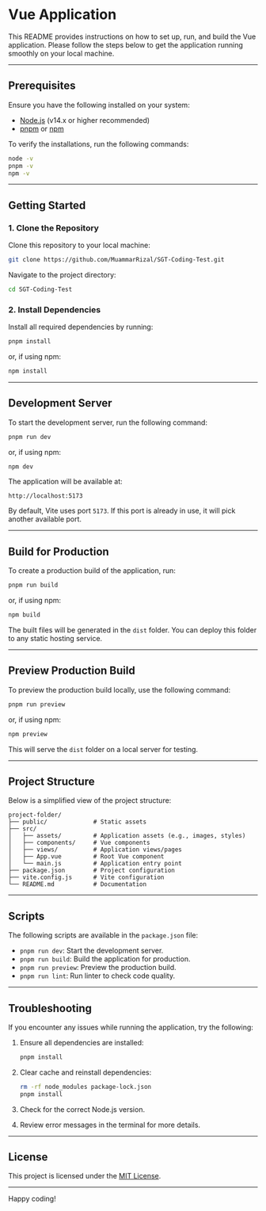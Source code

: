 # Vue Application

This README provides instructions on how to set up, run, and build the Vue application. Please follow the steps below to get the application running smoothly on your local machine.

---

## Prerequisites

Ensure you have the following installed on your system:

- [Node.js](https://nodejs.org/) (v14.x or higher recommended)
- [pnpm](https://pnpm.io/id/) or [npm](https://www.npmjs.com/)

To verify the installations, run the following commands:

```bash
node -v
pnpm -v
npm -v

```

---

## Getting Started

### 1. Clone the Repository

Clone this repository to your local machine:

```bash
git clone https://github.com/MuammarRizal/SGT-Coding-Test.git
```

Navigate to the project directory:

```bash
cd SGT-Coding-Test
```

### 2. Install Dependencies

Install all required dependencies by running:

```bash
pnpm install
```

or, if using npm:

```bash
npm install
```

---

## Development Server

To start the development server, run the following command:

```bash
pnpm run dev
```

or, if using npm:

```bash
npm dev
```

The application will be available at:

```
http://localhost:5173
```

By default, Vite uses port `5173`. If this port is already in use, it will pick another available port.

---

## Build for Production

To create a production build of the application, run:

```bash
pnpm run build
```

or, if using npm:

```bash
npm build
```

The built files will be generated in the `dist` folder. You can deploy this folder to any static hosting service.

---

## Preview Production Build

To preview the production build locally, use the following command:

```bash
pnpm run preview
```

or, if using npm:

```bash
npm preview
```

This will serve the `dist` folder on a local server for testing.

---

## Project Structure

Below is a simplified view of the project structure:

```
project-folder/
├── public/             # Static assets
├── src/
│   ├── assets/         # Application assets (e.g., images, styles)
│   ├── components/     # Vue components
│   ├── views/          # Application views/pages
│   ├── App.vue         # Root Vue component
│   └── main.js         # Application entry point
├── package.json        # Project configuration
├── vite.config.js      # Vite configuration
└── README.md           # Documentation
```

---

## Scripts

The following scripts are available in the `package.json` file:

- `pnpm run dev`: Start the development server.
- `pnpm run build`: Build the application for production.
- `pnpm run preview`: Preview the production build.
- `pnpm run lint`: Run linter to check code quality.

---

## Troubleshooting

If you encounter any issues while running the application, try the following:

1. Ensure all dependencies are installed:

   ```bash
   pnpm install
   ```

2. Clear cache and reinstall dependencies:

   ```bash
   rm -rf node_modules package-lock.json
   pnpm install
   ```

3. Check for the correct Node.js version.

4. Review error messages in the terminal for more details.

---

## License

This project is licensed under the [MIT License](LICENSE).

---

Happy coding!
